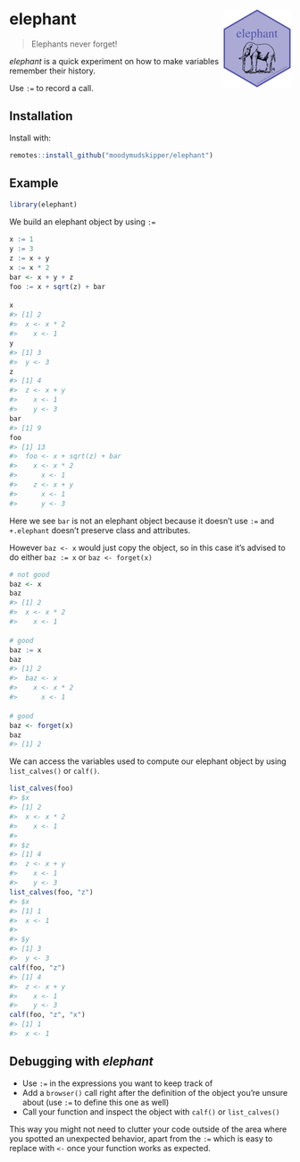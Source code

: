 
<!-- README.md is generated from README.Rmd. Please edit that file -->

# elephant <img src='man/figures/logo.png' align="right" height="139" />

> Elephants never forget\!

*elephant* is a quick experiment on how to make variables remember their
history.

Use `:=` to record a call.

## Installation

Install with:

``` r
remotes::install_github("moodymudskipper/elephant")
```

## Example

``` r
library(elephant)
```

We build an elephant object by using `:=`

``` r
x := 1
y := 3
z := x + y
x := x * 2
bar <- x + y + z
foo := x + sqrt(z) + bar

x
#> [1] 2
#>  x <- x * 2 
#>    x <- 1
y
#> [1] 3
#>  y <- 3
z
#> [1] 4
#>  z <- x + y 
#>    x <- 1 
#>    y <- 3
bar
#> [1] 9
foo
#> [1] 13
#>  foo <- x + sqrt(z) + bar 
#>    x <- x * 2 
#>      x <- 1 
#>    z <- x + y 
#>      x <- 1 
#>      y <- 3
```

Here we see `bar` is not an elephant object because it doesn’t use `:=`
and `+.elephant` doesn’t preserve class and attributes.

However `baz <- x` would just copy the object, so in this case it’s
advised to do either `baz := x` or `baz <- forget(x)`

``` r
# not good
baz <- x
baz
#> [1] 2
#>  x <- x * 2 
#>    x <- 1

# good
baz := x
baz
#> [1] 2
#>  baz <- x 
#>    x <- x * 2 
#>      x <- 1

# good
baz <- forget(x)
baz
#> [1] 2
```

We can access the variables used to compute our elephant object by using
`list_calves()` or `calf()`.

``` r
list_calves(foo)
#> $x
#> [1] 2
#>  x <- x * 2 
#>    x <- 1 
#> 
#> $z
#> [1] 4
#>  z <- x + y 
#>    x <- 1 
#>    y <- 3
list_calves(foo, "z")
#> $x
#> [1] 1
#>  x <- 1 
#> 
#> $y
#> [1] 3
#>  y <- 3
calf(foo, "z")
#> [1] 4
#>  z <- x + y 
#>    x <- 1 
#>    y <- 3
calf(foo, "z", "x")
#> [1] 1
#>  x <- 1
```

## Debugging with *elephant*

  - Use `:=` in the expressions you want to keep track of
  - Add a `browser()` call right after the definition of the object
    you’re unsure about (use `:=` to define this one as well)
  - Call your function and inspect the object with `calf()` or
    `list_calves()`

This way you might not need to clutter your code outside of the area
where you spotted an unexpected behavior, apart from the `:=` which is
easy to replace with `<-` once your function works as expected.
